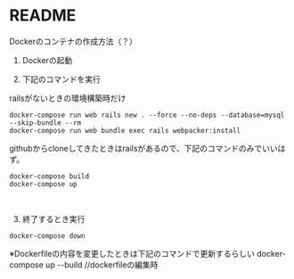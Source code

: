 # README

Dockerのコンテナの作成方法（？）

1. Dockerの起動

2. 下記のコマンドを実行

railsがないときの環境構築時だけ
```
docker-compose run web rails new . --force --no-deps --database=mysql --skip-bundle --rm
docker-compose run web bundle exec rails webpacker:install
```

githubからcloneしてきたときはrailsがあるので、下記のコマンドのみでいいはず。

```
docker-compose build
docker-compose up
```

<br>  

3. 終了するとき実行

```
docker-compose down
```



※Dockerfileの内容を変更したときは下記のコマンドで更新するらしい
docker-compose up --build //dockerfileの編集時

